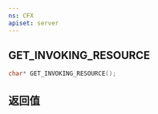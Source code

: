 ```yaml
---
ns: CFX
apiset: server
---
```

## GET_INVOKING_RESOURCE

```c
char* GET_INVOKING_RESOURCE();
```


## 返回值
